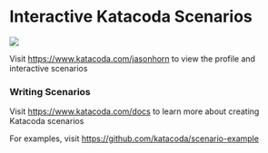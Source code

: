 # Interactive Katacoda Scenarios

[![](http://shields.katacoda.com/katacoda/jasonhorn/count.svg)](https://www.katacoda.com/jasonhorn "Get your profile on Katacoda.com")

Visit https://www.katacoda.com/jasonhorn to view the profile and interactive scenarios

### Writing Scenarios
Visit https://www.katacoda.com/docs to learn more about creating Katacoda scenarios

For examples, visit https://github.com/katacoda/scenario-example
